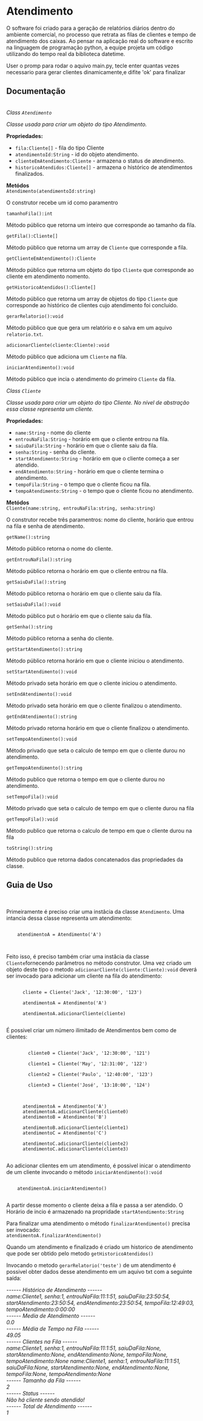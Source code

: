 # Atendimento
O software foi criado para a geração de relatórios diários dentro do
ambiente comercial, no processo que retrata as filas de clientes e tempo de
atendimento dos caixas. Ao pensar na aplicação real do software e escrito na
linguagem de programação python, a equipe projeta um código utilizando do
tempo real da biblioteca datetime.<p>
  <p>User o promp para rodar o aquivo main.py, tecle enter quantas vezes necessario para gerar clientes dinamicamente,e difite 'ok' para finalizar</p>

<h2>Documentação</h2><br>
  <i>Class <code>Atendimento</code></i> <br>
  <p><i>Classe usada para criar um objeto do tipo Atendimento.</i></p>
  <b>Propriedades:</b>
  <ul>
    <li><code>fila:Cliente[]</code> - fila do tipo Cliente</li>
    <li><code>atendimentoId:String</code> - id do objeto atendimento.</li>
    <li><code>clienteEmAtendimento:Cliente</code> - armazena o status de atendimento.</li>
    <li><code>historicoAtendidos:Cliente[]</code> - armazena o histórico de atendimentos finalizados.</li>
  </ul>
  <b>Metódos</b><br>
  <code>Atendimento(atendimentoId:string)</code><br>
  <p>O construtor recebe um id como paramentro</p>
  
<code>tamanhoFila():int</code><br>
  <p>Método público que retorna um inteiro que corresponde ao tamanho da fila.</p>
  
<code>getFila():Cliente[]</code><br>
  <p>Método público que retorna um array de <code>Cliente</code> que corresponde a fila.</p>
  
<code>getClienteEmAtendimento():Cliente</code><br>
  <p>Método público que retorna um objeto do tipo <code>Cliente</code> que corresponde ao cliente em atendimento nomento.</p>
  
<code>getHistoricoAtendidos():Cliente[]</code><br>
  <p>Método público que retorna um array de objetos do tipo <code>Cliente</code> que corresponde ao histórico de clientes cujo atendimento foi concluído.</p>
  
  <code>gerarRelatorio():void</code><br>
  <p>Método público que que gera um relatório e o salva em um aquivo <code>relatorio.txt</code>.</p>
  
  <code>adicionarCliente(cliente:Cliente):void</code><br>
  <p>Método público que adiciona um <code>Cliente</code> na fila.</p>
<code>iniciarAtendimento():void</code><br>
  <p>Método público que incia o atendimento do primeiro <code>Cliente</code> da fila.</p>
  
  <i>Class <code>Cliente</code></i> <br>
  <p><i>Classe usada para criar um objeto do tipo Cliente. No nível de abstração essa classe representa um cliente.</i></p>

  <b>Propriedades:</b><br>
  <ul>
    <li><code>name:String</code> - nome do cliente</li>
    <li><code>entrouNaFila:String</code> - horário em que o cliente entrou na fila.</li>
    <li><code>saiuDaFila:String</code> - horário em que o cliente saiu da fila.</li>
    <li><code>senha:String</code> - senha do cliente.</li>
    <li><code>startAtendimento:String</code> - horário em que o cliente começa a ser atendido.</li>
    <li><code>endAtendimento:String</code> - horário em que o cliente termina o atendimento.</li>
    <li><code>tempoFila:String</code> - o tempo que o cliente ficou na fila.</li>
    <li><code>tempoAtendimento:String</code> - o tempo que o cliente ficou no atendimento.</li>
  </ul>
    <b>Metódos</b><br>
  <code>Cliente(name:string, entrouNaFila:string, senha:string)</code><br>
  <p>O construtor recebe três paramentros: nome do cliente, horário que entrou na fila e senha de atendimento.</p>
  <code>getName():string</code><br>
  <p>Método público retorna o nome do cliente.</p>
  
  <code>getEntrouNaFila():string</code><br>
  <p>Método público retorna o horário em que o cliente entrou na fila.</p>
  
  <code>getSaiuDaFila():string</code><br>
  <p>Método público retorna o horário em que o cliente saiu da fila.</p><code>setSaiuDaFila():void</code><br>
  <p>Método público put o horário em que o cliente saiu da fila.</p>
<code>getSenha():string</code><br>
  <p>Método público retorna a senha do cliente.</p>
  <code>getStartAtendimento():string</code><br>
  <p>Método público retorna horário em que o cliente iniciou o atendimento.</p>
    <code>setStartAtendimento():void</code><br>
  <p>Método privado seta horário em que o cliente iniciou o atendimento.</p>
  <code>setEndAtendimento():void</code><br>
  <p>Método privado seta horário em que o cliente finalizou o atendimento.</p>
    <code>getEndAtendimento():string</code><br>
  <p>Método privado retorna horário em que o cliente finalizou o atendimento.</p>
      <code>setTempoAtendimento():void</code><br>
  <p>Método privado que seta o calculo de tempo em que o cliente durou no atendimento.</p>
<code>getTempoAtendimento():string</code><br>
  <p>Método publico que retorna o tempo em que o cliente durou no atendimento.</p>
  <code>setTempoFila():void</code><br>
  <p>Método privado que seta o calculo de tempo em que o cliente durou na fila</p>
    <code>getTempoFila():void</code><br>
  <p>Método publico que retorna o calculo de tempo em que o cliente durou na fila</p>
      <code>toString():string</code><br>
  <p>Método publico que retorna dados concatenados das propriedades da classe.</p>
  
  <h2>Guia de Uso</h2><br>
  <p>Primeiramente é preciso criar uma instâcia da classe <code>Atendimento</code>. Uma intancia dessa classe representa um atendimento:</p>
  <p><code>
    atendimentoA = Atendimento('A')<br>
  </code></p>
  <p>Feito isso, é preciso também criar uma instâcia da classe <code>Cliente</code>fornecendo parâmetros no método construtor. Uma vez criado um objeto deste tipo o metodo <code>adicionarCliente(cliente:Cliente):void</code> deverá ser invocado para adicionar um cliente na fila do atendimento:</p>

  <p>
    <code>
      cliente = Cliente('Jack', '12:30:00', '123')<br>
      atendimentoA = Atendimento('A')<br>
      atendimentoA.adicionarCliente(cliente)
    </code>
  </p>
  <p>
    É possivel criar um número ilimitado de Atendimentos bem como de clientes:
  </p>

  <p>
    <code>
        cliente0 = Cliente('Jack', '12:30:00', '121')<br>
        cliente1 = Cliente('May', '12:31:00', '122')<br>
        cliente2 = Cliente('Paulo', '12:40:00', '123')<br>
        cliente3 = Cliente('José', '13:10:00', '124')
    </code>
  </p>
  <p>
    <code>
      atendimentoA = Atendimento('A')
      atendimentoA.adicionarCliente(cliente0)
      atendimentoB = Atendimento('B')<br>
      atendimentoB.adicionarCliente(cliente1)
      atendimentoC = Atendimento('C')<br>
      atendimentoC.adicionarCliente(cliente2)
      atendimentoC.adicionarCliente(cliente3)
    </code>
  </p>

  <p>Ao adicionar clientes em um atendimento, é possivel inicar o atendimento de um cliente invocando o método <code>iniciarAtendimento():void</code></p>
  <p><code>
    atendimentoA.iniciarAtendimento()
  </code>
  </p>
  <p>
    A partir desse momento o cliente deixa a fila e passa a ser atendido. O Horário de incio é armazenado na propridade <code>startAtendimento:String </code>
  </p>
  <p>
    Para finalizar uma atendimento o método <code>finalizarAtendimento()</code> precisa ser invocado:<br>
    <code>atendimentoA.finalizarAtendimento()</code>
  </p>
  <p>Quando um atendimento e finalizado é criado um historico de atendimento que pode ser obtido pelo metodo <code>getHistoricoAtendidos()</code></p>
    <p>Invocando o metodo <code>gerarRelatorio('teste')</code> de um atendimento é possivel obter dados desse atendimento em um aquivo txt com a seguinte saída:</p>
    <p><i>
      ------ Histórico de Atendimento ------<br>
name:Cliente1, senha:1, entrouNaFila:11:1:51, saiuDaFila:23:50:54, startAtendimento:23:50:54, endAtendimento:23:50:54, tempoFila:12:49:03, tempoAtendimento:0:00:00<br>
------ Media de Atendimento ------<br>
0.0<br>
------ Média de Tempo na Fila ------<br>
49.05<br>
------ Clientes na Fila ------<br>
name:Cliente1, senha:1, entrouNaFila:11:1:51, saiuDaFila:None, startAtendimento:None, endAtendimento:None, tempoFila:None, tempoAtendimento:None
name:Cliente1, senha:1, entrouNaFila:11:1:51, saiuDaFila:None, startAtendimento:None, endAtendimento:None, tempoFila:None, tempoAtendimento:None<br>
------ Tamanho da Fila ------<br>
2<br>
------ Status ------<br>
Não há cliente sendo atendido!<br>
------ Total de Atendimento ------<br>
1
    </i>
  </p>
    
  

